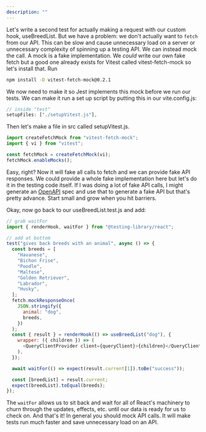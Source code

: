 ```yaml
---
description: ""
---
```


Let's write a second test for actually making a request with our custom hook, useBreedList. But we have a problem: we don't actually want to `fetch` from our API. This can be slow and cause unnecessary load on a server or unnecessary complexity of spinning up a testing API. We can instead mock the call. A mock is a fake implementation. We _could_ write our own fake fetch but a good one already exists for Vitest called vitest-fetch-mock so let's install that. Run

```bash
npm install -D vitest-fetch-mock@0.2.1
```

We now need to make it so Jest implements this mock before we run our tests. We can make it run a set up script by putting this in our vite.config.js:

```javascript
// inside "test"
setupFiles: ["./setupVitest.js"],
```

Then let's make a file in src called setupVitest.js.

```javascript
import createFetchMock from "vitest-fetch-mock";
import { vi } from "vitest";

const fetchMock = createFetchMock(vi);
fetchMock.enableMocks();
```

Easy, right? Now it will fake all calls to fetch and we can provide fake API responses. We could provide a whole fake implementation here but let's do it in the testing code itself. If I was doing a lot of fake API calls, I might generate an [OpenAPI][openapi] spec and use that to generate a fake API but that's pretty advance. Start small and grow when you hit barriers.

Okay, now go back to our useBreedList.test.js and add:

```javascript
// grab waitFor
import { renderHook, waitFor } from "@testing-library/react";

// add at bottom
test("gives back breeds with an animal", async () => {
  const breeds = [
    "Havanese",
    "Bichon Frise",
    "Poodle",
    "Maltese",
    "Golden Retriever",
    "Labrador",
    "Husky",
  ];
  fetch.mockResponseOnce(
    JSON.stringify({
      animal: "dog",
      breeds,
    })
  );
  const { result } = renderHook(() => useBreedList("dog"), {
    wrapper: ({ children }) => (
      <QueryClientProvider client={queryClient}>{children}</QueryClientProvider>
    ),
  });

  await waitFor(() => expect(result.current[1]).toBe("success"));

  const [breedList] = result.current;
  expect(breedList).toEqual(breeds);
});
```

The `waitFor` allows us to sit back and wait for all of React's machinery to churn through the updates, effects, etc. until our data is ready for us to check on. And that's it! In general you should mock API calls. It will make tests run much faster and save unnecessary load on an API.

[openapi]: https://swagger.io/